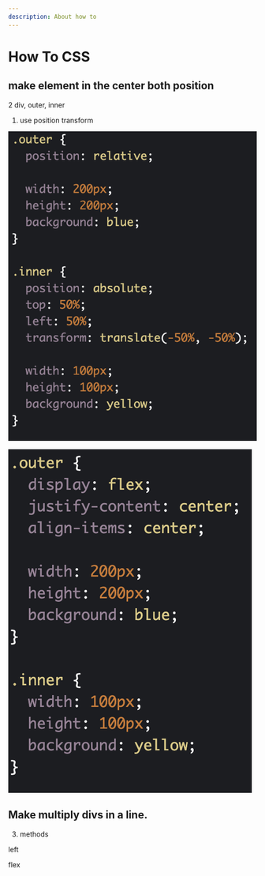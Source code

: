 ```yaml
---
description: About how to
---
```


# How To CSS

## make element in the center both position

2 div, outer, inner

1. use position transform

![&amp;lt;div class=&quot;outer&quot;&amp;gt;   &amp;lt;div class=&quot;inner&quot;&amp;gt;   &amp;lt;/div&amp;gt; &amp;lt;/div&amp;gt;](../.gitbook/assets/image%20%2826%29.png)

![](../.gitbook/assets/image%20%2829%29.png)

## Make multiply divs in a line.

3.  methods

left

flex





